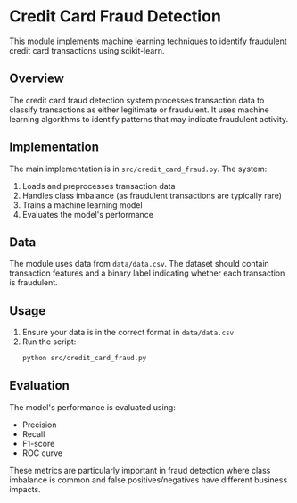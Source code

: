 # Credit Card Fraud Detection

This module implements machine learning techniques to identify fraudulent credit card transactions using scikit-learn.

## Overview

The credit card fraud detection system processes transaction data to classify transactions as either legitimate or fraudulent. It uses machine learning algorithms to identify patterns that may indicate fraudulent activity.

## Implementation

The main implementation is in `src/credit_card_fraud.py`. The system:
1. Loads and preprocesses transaction data
2. Handles class imbalance (as fraudulent transactions are typically rare)
3. Trains a machine learning model
4. Evaluates the model's performance

## Data

The module uses data from `data/data.csv`. The dataset should contain transaction features and a binary label indicating whether each transaction is fraudulent.

## Usage

1. Ensure your data is in the correct format in `data/data.csv`
2. Run the script:
   ```bash
   python src/credit_card_fraud.py
   ```

## Evaluation

The model's performance is evaluated using:
- Precision
- Recall
- F1-score
- ROC curve

These metrics are particularly important in fraud detection where class imbalance is common and false positives/negatives have different business impacts.